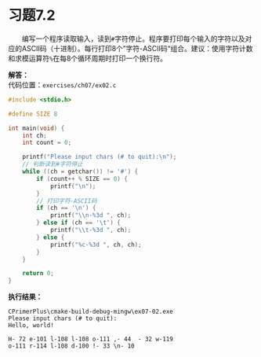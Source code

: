 # 习题7.2

&emsp;&emsp;编写一个程序读取输入，读到`#`字符停止。程序要打印每个输入的字符以及对应的ASCII码（十进制）。每行打印8个”字符-ASCII码“组合。建议：使用字符计数和求模运算符`%`在每8个循环周期时打印一个换行符。

**解答：**  
代码位置：`exercises/ch07/ex02.c`
```c
#include <stdio.h>

#define SIZE 8

int main(void) {
    int ch;
    int count = 0;

    printf("Please input chars (# to quit):\n");
    // 判断读到#字符停止
    while ((ch = getchar()) != '#') {
        if (count++ % SIZE == 0) {
            printf("\n");
        }
        // 打印字符-ASCII码
        if (ch == '\n') {
            printf("\\n-%3d ", ch);
        } else if (ch == '\t') {
            printf("\\t-%3d ", ch);
        } else {
            printf("%c-%3d ", ch, ch);
        }
    }

    return 0;
}
```

**执行结果：**
```
CPrimerPlus\cmake-build-debug-mingw\ex07-02.exe
Please input chars (# to quit):
Hello, world!

H- 72 e-101 l-108 l-108 o-111 ,- 44  - 32 w-119
o-111 r-114 l-108 d-100 !- 33 \n- 10
```

